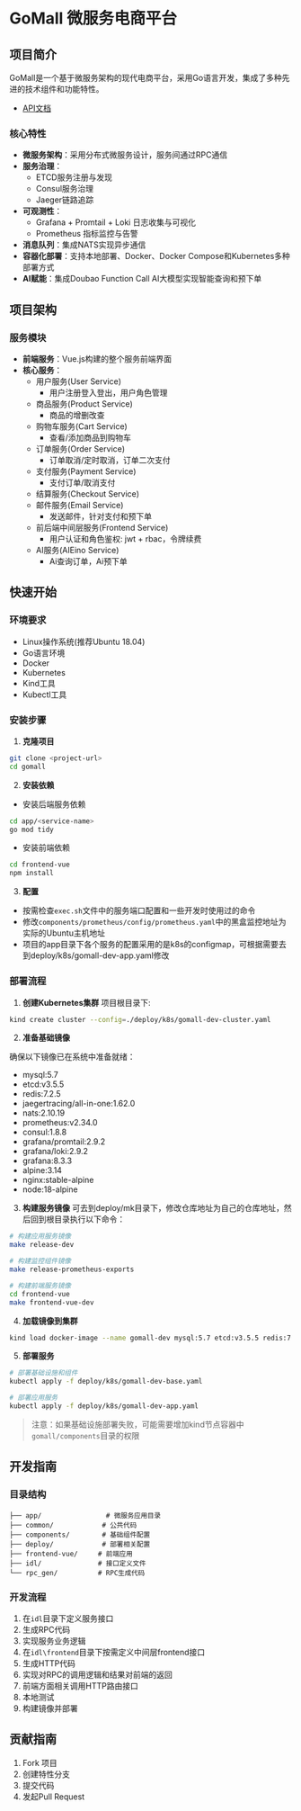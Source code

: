 # GoMall 微服务电商平台

## 项目简介

GoMall是一个基于微服务架构的现代电商平台，采用Go语言开发，集成了多种先进的技术组件和功能特性。
- [API文档](API.md)

### 核心特性

- **微服务架构**：采用分布式微服务设计，服务间通过RPC通信
- **服务治理**：
  - ETCD服务注册与发现
  - Consul服务治理
  - Jaeger链路追踪
- **可观测性**：
  - Grafana + Promtail + Loki 日志收集与可视化
  - Prometheus 指标监控与告警
- **消息队列**：集成NATS实现异步通信
- **容器化部署**：支持本地部署、Docker、Docker Compose和Kubernetes多种部署方式
- **AI赋能**：集成Doubao Function Call AI大模型实现智能查询和预下单

## 项目架构

### 服务模块

- **前端服务**：Vue.js构建的整个服务前端界面
- **核心服务**：
  - 用户服务(User Service)
    - 用户注册登入登出，用户角色管理
  - 商品服务(Product Service)
    - 商品的增删改查
  - 购物车服务(Cart Service)
    - 查看/添加商品到购物车
  - 订单服务(Order Service)
    - 订单取消/定时取消，订单二次支付
  - 支付服务(Payment Service)
    - 支付订单/取消支付
  - 结算服务(Checkout Service)
  - 邮件服务(Email Service)
    - 发送邮件，针对支付和预下单
  - 前后端中间层服务(Frontend Service)
    - 用户认证和角色鉴权: jwt + rbac，令牌续费
  - AI服务(AIEino Service)
    - Ai查询订单，Ai预下单

## 快速开始

### 环境要求

- Linux操作系统(推荐Ubuntu 18.04)
- Go语言环境
- Docker
- Kubernetes
- Kind工具
- Kubectl工具

### 安装步骤

1. **克隆项目**
```bash
git clone <project-url>
cd gomall
```

2. **安装依赖**
- 安装后端服务依赖
```bash
cd app/<service-name>
go mod tidy
```

- 安装前端依赖
```bash
cd frontend-vue
npm install
```

3. **配置**
- 按需检查`exec.sh`文件中的服务端口配置和一些开发时使用过的命令
- 修改`components/prometheus/config/prometheus.yaml`中的黑盒监控地址为实际的Ubuntu主机地址
- 项目的app目录下各个服务的配置采用的是k8s的configmap，可根据需要去到deploy/k8s/gomall-dev-app.yaml修改

### 部署流程

1. **创建Kubernetes集群**
项目根目录下:
```bash
kind create cluster --config=./deploy/k8s/gomall-dev-cluster.yaml
```

2. **准备基础镜像**

确保以下镜像已在系统中准备就绪：
- mysql:5.7
- etcd:v3.5.5
- redis:7.2.5
- jaegertracing/all-in-one:1.62.0
- nats:2.10.19
- prometheus:v2.34.0
- consul:1.8.8
- grafana/promtail:2.9.2
- grafana/loki:2.9.2
- grafana:8.3.3
- alpine:3.14
- nginx:stable-alpine
- node:18-alpine

3. **构建服务镜像**
可去到deploy/mk目录下，修改仓库地址为自己的仓库地址，然后回到根目录执行以下命令：
```bash
# 构建应用服务镜像
make release-dev

# 构建监控组件镜像
make release-prometheus-exports

# 构建前端服务镜像
cd frontend-vue
make frontend-vue-dev
```

4. **加载镜像到集群**
```bash
kind load docker-image --name gomall-dev mysql:5.7 etcd:v3.5.5 redis:7.2.5 jaegertracing/all-in-one:1.62.0 nats:2.10.19 prometheus:v2.34.0 consul:1.8.8 grafana/promtail:2.9.2 grafana/loki:2.9.2 grafana:8.3.3 go-mall-frontend-dev:latest go-mall-product-dev:latest go-mall-email-dev:latest go-mall-checkout-dev:latest go-mall-order-dev:latest go-mall-cart-dev:latest go-mall-payment-dev:latest go-mall-user-dev:latest go-mall-aieino-dev:latest blackbox:latest alertmanager:latest go-mall-frontend-vue-dev:latest
```

5. **部署服务**
```bash
# 部署基础设施和组件
kubectl apply -f deploy/k8s/gomall-dev-base.yaml

# 部署应用服务
kubectl apply -f deploy/k8s/gomall-dev-app.yaml
```

> 注意：如果基础设施部署失败，可能需要增加kind节点容器中`gomall/components`目录的权限

## 开发指南

### 目录结构

```
├── app/                # 微服务应用目录
├── common/            # 公共代码
├── components/        # 基础组件配置
├── deploy/            # 部署相关配置
├── frontend-vue/     # 前端应用
├── idl/              # 接口定义文件
└── rpc_gen/          # RPC生成代码
```

### 开发流程

1. 在`idl`目录下定义服务接口
2. 生成RPC代码
3. 实现服务业务逻辑
4. 在`idl\frontend`目录下按需定义中间层frontend接口
5. 生成HTTP代码
6. 实现对RPC的调用逻辑和结果对前端的返回
7. 前端方面相关调用HTTP路由接口
8. 本地测试
9. 构建镜像并部署

## 贡献指南

1. Fork 项目
2. 创建特性分支
3. 提交代码
4. 发起Pull Request
